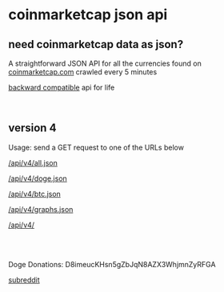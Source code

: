 # coinmarketcap json api #

need coinmarketcap data as json?
--------------------------------

A straightforward JSON API for all the currencies found on [coinmarketcap.com](http://coinmarketcap.com/ "coinmarketcap.com") crawled every 5 minutes

[backward compatible](/compatibility.html "backward compatible") api for life

<br />

version 4
---------

Usage: send a GET request to one of the URLs below

[/api/v4/all.json](/api/v4/all.json)

[/api/v4/doge.json](/api/v4/doge.json)

[/api/v4/btc.json](/api/v4/btc.json)

[/api/v4/graphs.json](/api/v4/graphs.json)

[/api/v4/](/api/v4)

<br />

<br />

Doge Donations: D8imeucKHsn5gZbJqN8AZX3WhjmnZyRFGA

[subreddit](http://www.reddit.com/r/coinmarketcapjson/)
